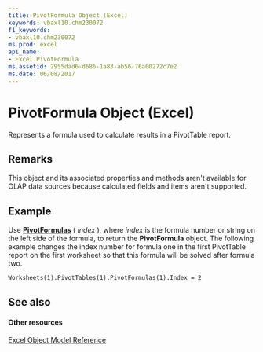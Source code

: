 ```yaml
---
title: PivotFormula Object (Excel)
keywords: vbaxl10.chm230072
f1_keywords:
- vbaxl10.chm230072
ms.prod: excel
api_name:
- Excel.PivotFormula
ms.assetid: 2955dad6-d686-1a83-ab56-76a00272c7e2
ms.date: 06/08/2017
---
```



# PivotFormula Object (Excel)

Represents a formula used to calculate results in a PivotTable report.


## Remarks

This object and its associated properties and methods aren't available for OLAP data sources because calculated fields and items aren't supported.


## Example

Use **[PivotFormulas](pivottable-pivotformulas-property-excel.md)** ( _index_ ), where _index_ is the formula number or string on the left side of the formula, to return the **PivotFormula** object. The following example changes the index number for formula one in the first PivotTable report on the first worksheet so that this formula will be solved after formula two.


```vb
Worksheets(1).PivotTables(1).PivotFormulas(1).Index = 2
```


## See also


#### Other resources


[Excel Object Model Reference](http://msdn.microsoft.com/library/11ea8598-8a20-92d5-f98b-0da04263bf2c%28Office.15%29.aspx)


